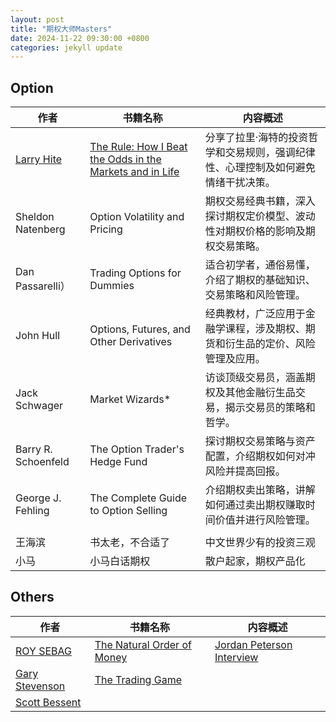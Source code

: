 ```yaml
---
layout: post
title: "期权大师Masters"
date: 2024-11-22 09:30:00 +0800
categories: jekyll update
---
```


## Option

| 作者                                                                                          | 书籍名称                                                                                                                                                                                             | 内容概述                                                                          |
| --------------------------------------------------------------------------------------------- | ---------------------------------------------------------------------------------------------------------------------------------------------------------------------------------------------------- | --------------------------------------------------------------------------------- |
| [Larry Hite](https://github.com/ikeepo/option/blob/master/docs/assets/biography/LarryHite.md) | [The Rule: How I Beat the Odds in the Markets and in Life](https://github.com/ikeepo/option/blob/master/docs/assets/book/LarryHite-TheRule_HowIBeattheOddsintheMarketsandinLife-AndHowYouCanToo.pdf) | 分享了拉里·海特的投资哲学和交易规则，强调纪律性、心理控制及如何避免情绪干扰决策。 |
| Sheldon Natenberg                                                                             | Option Volatility and Pricing                                                                                                                                                                        | 期权交易经典书籍，深入探讨期权定价模型、波动性对期权价格的影响及期权交易策略。    |
| Dan Passarelli）                                                                              | Trading Options for Dummies                                                                                                                                                                          | 适合初学者，通俗易懂，介绍了期权的基础知识、交易策略和风险管理。                  |
| John Hull                                                                                     | Options, Futures, and Other Derivatives                                                                                                                                                              | 经典教材，广泛应用于金融学课程，涉及期权、期货和衍生品的定价、风险管理及应用。    |
| Jack Schwager                                                                                 | Market Wizards\*                                                                                                                                                                                     | 访谈顶级交易员，涵盖期权及其他金融衍生品交易，揭示交易员的策略和哲学。            |
| Barry R. Schoenfeld                                                                           | The Option Trader's Hedge Fund                                                                                                                                                                       | 探讨期权交易策略与资产配置，介绍期权如何对冲风险并提高回报。                      |
| George J. Fehling                                                                             | The Complete Guide to Option Selling                                                                                                                                                                 | 介绍期权卖出策略，讲解如何通过卖出期权赚取时间价值并进行风险管理。                |
|                                                                                               |
| 王海滨                                                                                        | 书太老，不合适了                                                                                                                                                                                     | 中文世界少有的投资三观                                                            |
| 小马                                                                                          | 小马白话期权                                                                                                                                                                                         | 散户起家，期权产品化                                                              |

## Others

| 作者                                                                                                  | 书籍名称                                                                                                                         | 内容概述                                                                        |
| ----------------------------------------------------------------------------------------------------- | -------------------------------------------------------------------------------------------------------------------------------- | ------------------------------------------------------------------------------- |
| [ROY SEBAG](https://github.com/ikeepo/option/blob/master/docs/assets/biography/RoySebag.md)           | [The Natural Order of Money](https://www.naturalorderofmoney.com/)                                                               | [Jordan Peterson Interview](https://www.youtube.com/watch?v=BHu5h26c4nc&t=196s) |
| [Gary Stevenson](https://github.com/ikeepo/option/blob/master/docs/assets/biography/GaryStevenson.md) | [The Trading Game](https://github.com/ikeepo/option/blob/master/docs/assets/book/GaryStevenson-TheTradingGame_AConfession-p.pdf) |                                                                                 |
| [Scott Bessent](https://github.com/ikeepo/option/blob/master/docs/assets/biography/ScottBessent.md)   |                                                                                                                                  |                                                                                 |
